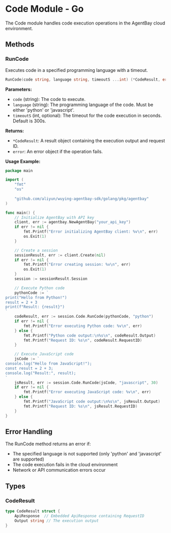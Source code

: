 # Code Module - Go

The Code module handles code execution operations in the AgentBay cloud environment.

## Methods

### RunCode

Executes code in a specified programming language with a timeout.

```go
RunCode(code string, language string, timeoutS ...int) (*CodeResult, error)
```

**Parameters:**
- `code` (string): The code to execute.
- `language` (string): The programming language of the code. Must be either 'python' or 'javascript'.
- `timeoutS` (int, optional): The timeout for the code execution in seconds. Default is 300s.

**Returns:**
- `*CodeResult`: A result object containing the execution output and request ID.
- `error`: An error object if the operation fails.

**Usage Example:**

```go
package main

import (
    "fmt"
    "os"
    
    "github.com/aliyun/wuying-agentbay-sdk/golang/pkg/agentbay"
)

func main() {
    // Initialize AgentBay with API key
    client, err := agentbay.NewAgentBay("your_api_key")
    if err != nil {
        fmt.Printf("Error initializing AgentBay client: %v\n", err)
        os.Exit(1)
    }

    // Create a session
    sessionResult, err := client.Create(nil)
    if err != nil {
        fmt.Printf("Error creating session: %v\n", err)
        os.Exit(1)
    }
    session := sessionResult.Session

    // Execute Python code
    pythonCode := `
print("Hello from Python!")
result = 2 + 3
print(f"Result: {result}")
`
    codeResult, err := session.Code.RunCode(pythonCode, "python")
    if err != nil {
        fmt.Printf("Error executing Python code: %v\n", err)
    } else {
        fmt.Printf("Python code output:\n%s\n", codeResult.Output)
        fmt.Printf("Request ID: %s\n", codeResult.RequestID)
    }

    // Execute JavaScript code
    jsCode := `
console.log("Hello from JavaScript!");
const result = 2 + 3;
console.log("Result:", result);
`
    jsResult, err := session.Code.RunCode(jsCode, "javascript", 30)
    if err != nil {
        fmt.Printf("Error executing JavaScript code: %v\n", err)
    } else {
        fmt.Printf("JavaScript code output:\n%s\n", jsResult.Output)
        fmt.Printf("Request ID: %s\n", jsResult.RequestID)
    }
}
```

## Error Handling

The RunCode method returns an error if:
- The specified language is not supported (only 'python' and 'javascript' are supported)
- The code execution fails in the cloud environment
- Network or API communication errors occur

## Types

### CodeResult

```go
type CodeResult struct {
    ApiResponse  // Embedded ApiResponse containing RequestID
    Output string // The execution output
}
``` 